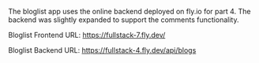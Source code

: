 The bloglist app uses the online backend deployed on fly.io for part 4.
The backend was slightly expanded to support the comments functionality.

Bloglist Frontend URL:
https://fullstack-7.fly.dev/

Bloglist Backend URL:
https://fullstack-4.fly.dev/api/blogs
